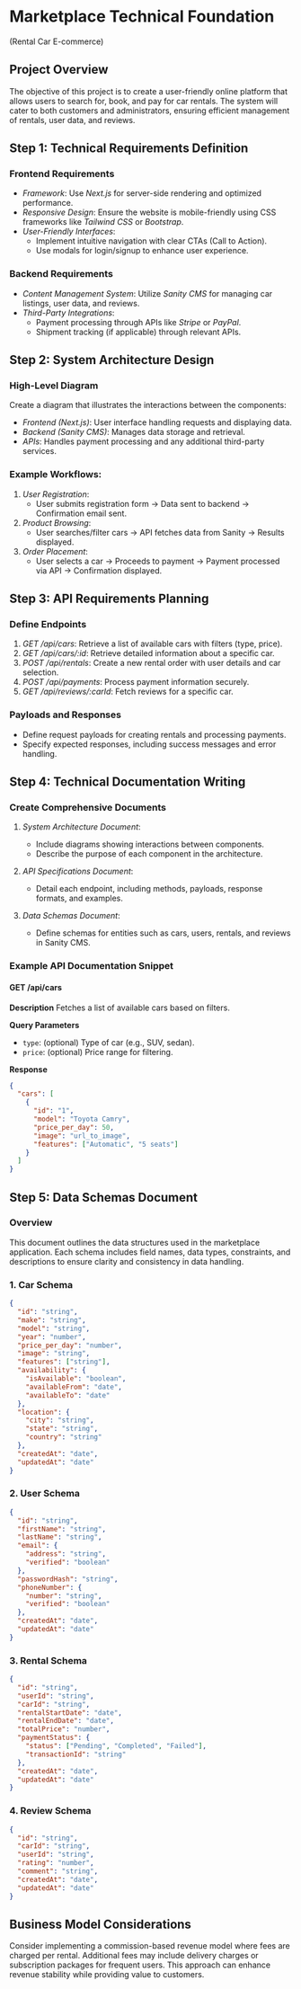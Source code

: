 # Marketplace Technical Foundation 
(Rental Car E-commerce)

## Project Overview
The objective of this project is to create a user-friendly online platform that allows users to search for, book, and pay for car rentals. The system will cater to both customers and administrators, ensuring efficient management of rentals, user data, and reviews.

## Step 1: Technical Requirements Definition

### Frontend Requirements
- *Framework*: Use *Next.js* for server-side rendering and optimized performance.
- *Responsive Design*: Ensure the website is mobile-friendly using CSS frameworks like *Tailwind CSS* or *Bootstrap*.
- *User-Friendly Interfaces*:
  - Implement intuitive navigation with clear CTAs (Call to Action).
  - Use modals for login/signup to enhance user experience.

### Backend Requirements
- *Content Management System*: Utilize *Sanity CMS* for managing car listings, user data, and reviews.
- *Third-Party Integrations*:
  - Payment processing through APIs like *Stripe* or *PayPal*.
  - Shipment tracking (if applicable) through relevant APIs.

## Step 2: System Architecture Design

### High-Level Diagram
Create a diagram that illustrates the interactions between the components:
- *Frontend (Next.js)*: User interface handling requests and displaying data.
- *Backend (Sanity CMS)*: Manages data storage and retrieval.
- *APIs*: Handles payment processing and any additional third-party services.

### Example Workflows:
1. *User Registration*:
   - User submits registration form → Data sent to backend → Confirmation email sent.
2. *Product Browsing*:
   - User searches/filter cars → API fetches data from Sanity → Results displayed.
3. *Order Placement*:
   - User selects a car → Proceeds to payment → Payment processed via API → Confirmation displayed.

## Step 3: API Requirements Planning

### Define Endpoints
1. *GET /api/cars*: Retrieve a list of available cars with filters (type, price).
2. *GET /api/cars/:id*: Retrieve detailed information about a specific car.
3. *POST /api/rentals*: Create a new rental order with user details and car selection.
4. *POST /api/payments*: Process payment information securely.
5. *GET /api/reviews/:carId*: Fetch reviews for a specific car.

### Payloads and Responses
- Define request payloads for creating rentals and processing payments.
- Specify expected responses, including success messages and error handling.

## Step 4: Technical Documentation Writing

### Create Comprehensive Documents
1. *System Architecture Document*:
   - Include diagrams showing interactions between components.
   - Describe the purpose of each component in the architecture.

2. *API Specifications Document*:
   - Detail each endpoint, including methods, payloads, response formats, and examples.

3. *Data Schemas Document*:
   - Define schemas for entities such as cars, users, rentals, and reviews in Sanity CMS.

### Example API Documentation Snippet

#### GET /api/cars

**Description**
Fetches a list of available cars based on filters.

**Query Parameters**
- `type`: (optional) Type of car (e.g., SUV, sedan).
- `price`: (optional) Price range for filtering.

**Response**
```json
{
  "cars": [
    {
      "id": "1",
      "model": "Toyota Camry",
      "price_per_day": 50,
      "image": "url_to_image",
      "features": ["Automatic", "5 seats"]
    }
  ]
}
```

## Step 5: Data Schemas Document

### Overview
This document outlines the data structures used in the marketplace application. Each schema includes field names, data types, constraints, and descriptions to ensure clarity and consistency in data handling.

### 1. Car Schema
```json
{
  "id": "string",
  "make": "string",
  "model": "string",
  "year": "number",
  "price_per_day": "number",
  "image": "string",
  "features": ["string"],
  "availability": {
    "isAvailable": "boolean",
    "availableFrom": "date",
    "availableTo": "date"
  },
  "location": {
    "city": "string",
    "state": "string",
    "country": "string"
  },
  "createdAt": "date",
  "updatedAt": "date"
}
```

### 2. User Schema
```json
{
  "id": "string",
  "firstName": "string",
  "lastName": "string",
  "email": {
    "address": "string",
    "verified": "boolean"
  },
  "passwordHash": "string",
  "phoneNumber": {
    "number": "string",
    "verified": "boolean"
  },
  "createdAt": "date",
  "updatedAt": "date"
}
```

### 3. Rental Schema
```json
{
  "id": "string",
  "userId": "string",
  "carId": "string",
  "rentalStartDate": "date",
  "rentalEndDate": "date",
  "totalPrice": "number",
  "paymentStatus": {
    "status": ["Pending", "Completed", "Failed"],
    "transactionId": "string"
  },
  "createdAt": "date",
  "updatedAt": "date"
}
```

### 4. Review Schema
```json
{
  "id": "string",
  "carId": "string",
  "userId": "string",
  "rating": "number",
  "comment": "string",
  "createdAt": "date",
  "updatedAt": "date"
}
```

## Business Model Considerations

Consider implementing a commission-based revenue model where fees are charged per rental. Additional fees may include delivery charges or subscription packages for frequent users. This approach can enhance revenue stability while providing value to customers.
